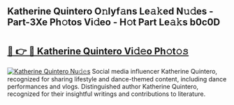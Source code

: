 ## Katherine Quintero O𝚗lyf𝚊ns Le𝚊𝚔ed N𝚞𝚍es - Part-3Xe Ph𝚘tos Vi𝚍eo - H𝚘t Part Le𝚊𝚔s b0c0D

# <h2><a href="http://hf3vsp.feru.top/?c=Katherine+Quintero">🔗 👉 🔴 Katherine Quintero Vi𝚍𝚎o Ph𝚘t𝚘𝚜</a></h2>

[![Katherine Quintero Nu𝚍𝚎s](https://i.imgur.com/0TWrTi3.gif)](http://hf3vsp.feru.top/?c=Katherine+Quintero)
Social media influencer Katherine Quintero, recognized for sharing lifestyle and dance-themed content, including dance performances and vlogs. Distinguished author Katherine Quintero, recognized for their insightful writings and contributions to literature. 

